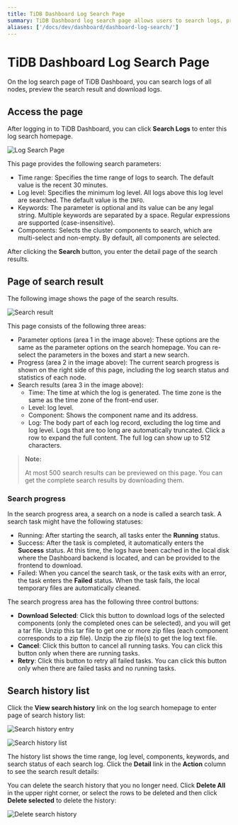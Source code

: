 ```yaml
---
title: TiDB Dashboard Log Search Page
summary: TiDB Dashboard log search page allows users to search logs, preview results, and download logs. Users can access the page after logging in, and specify time range, log level, keywords, and components for the search. The search result page displays parameter options, search progress, and search results. Users can download selected logs, cancel running tasks, and retry failed tasks. The search history list shows details of past searches and allows users to delete unnecessary history.
aliases: ['/docs/dev/dashboard/dashboard-log-search/']
---
```


# TiDB Dashboard Log Search Page

On the log search page of TiDB Dashboard, you can search logs of all nodes, preview the search result and download logs.

## Access the page

After logging in to TiDB Dashboard, you can click **Search Logs** to enter this log search homepage.

![Log Search Page](https://docs-download.pingcap.com/media/images/docs/dashboard/dashboard-log-search-home.png)

This page provides the following search parameters:

- Time range: Specifies the time range of logs to search. The default value is the recent 30 minutes.
- Log level: Specifies the minimum log level. All logs above this log level are searched. The default value is the `INFO`.
- Keywords: The parameter is optional and its value can be any legal string. Multiple keywords are separated by a space. Regular expressions are supported (case-insensitive).
- Components: Selects the cluster components to search, which are multi-select and non-empty. By default, all components are selected.

After clicking the **Search** button, you enter the detail page of the search results.

## Page of search result

The following image shows the page of the search results.

![Search result](https://docs-download.pingcap.com/media/images/docs/dashboard/dashboard-log-search-result.png)

This page consists of the following three areas:

- Parameter options (area 1 in the image above): These options are the same as the parameter options on the search homepage. You can re-select the parameters in the boxes and start a new search.
- Progress (area 2 in the image above): The current search progress is shown on the right side of this page, including the log search status and statistics of each node.
- Search results (area 3 in the image above):
    - Time: The time at which the log is generated. The time zone is the same as the time zone of the front-end user.
    - Level: log level.
    - Component: Shows the component name and its address.
    - Log: The body part of each log record, excluding the log time and log level. Logs that are too long are automatically truncated. Click a row to expand the full content. The full log can show up to 512 characters.

> **Note:**
>
> At most 500 search results can be previewed on this page. You can get the complete search results by downloading them.

### Search progress

In the search progress area, a search on a node is called a search task. A search task might have the following statuses:

- Running: After starting the search, all tasks enter the **Running** status.
- Success: After the task is completed, it automatically enters the **Success** status. At this time, the logs have been cached in the local disk where the Dashboard backend is located, and can be provided to the frontend to download.
- Failed: When you cancel the search task, or the task exits with an error, the task enters the **Failed** status. When the task fails, the local temporary files are automatically cleaned.

The search progress area has the following three control buttons:

- **Download Selected**: Click this button to download logs of the selected components (only the completed ones can be selected), and you will get a tar file. Unzip this tar file to get one or more zip files (each component corresponds to a zip file). Unzip the zip file(s) to get the log text file.
- **Cancel**: Click this button to cancel all running tasks. You can click this button only when there are running tasks.
- **Retry**: Click this button to retry all failed tasks. You can click this button only when there are failed tasks and no running tasks.

## Search history list

Click the **View search history** link on the log search homepage to enter page of search history list:

![Search history entry](https://docs-download.pingcap.com/media/images/docs/dashboard/dashboard-log-search-history-entry.png)

![Search history list](https://docs-download.pingcap.com/media/images/docs/dashboard/dashboard-log-search-history.png)

The history list shows the time range, log level, components, keywords, and search status of each search log. Click the **Detail** link in the **Action** column to see the search result details:

You can delete the search history that you no longer need. Click **Delete All** in the upper right corner, or select the rows to be deleted and then click **Delete selected** to delete the history:

![Delete search history](https://docs-download.pingcap.com/media/images/docs/dashboard/dashboard-log-search-delete-history.png)
